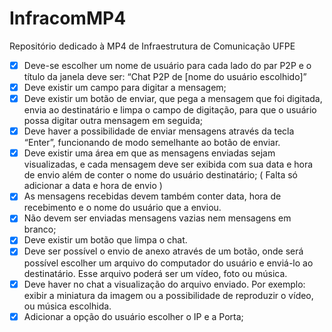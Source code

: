 # InfracomMP4
Repositório dedicado à MP4 de Infraestrutura de Comunicação UFPE

- [X] Deve-se escolher um nome de usuário para cada lado do par P2P e o título da janela deve ser: “Chat P2P de [nome do usuário escolhido]”
- [x] Deve existir um campo para digitar a mensagem;
- [x] Deve existir um botão de enviar, que pega a mensagem que foi digitada, envia ao destinatário e limpa o campo de digitação, para que o usuário possa digitar outra mensagem em seguida;
- [X] Deve haver a possibilidade de enviar mensagens através da tecla “Enter”, funcionando de modo semelhante ao botão de enviar.
- [x] Deve existir uma área em que as mensagens enviadas sejam visualizadas, e cada mensagem deve ser exibida com sua data e hora de envio além de conter o nome do usuário destinatário; ( Falta só adicionar a data e hora de envio )
- [x] As mensagens recebidas devem também conter data, hora de recebimento e o nome do usuário que a enviou.
- [x] Não devem ser enviadas mensagens vazias nem mensagens em branco;
- [X] Deve existir um botão que limpa o chat.
- [X] Deve ser possível o envio de anexo através de um botão, onde será possível escolher um arquivo do computador do usuário e enviá-lo ao destinatário. Esse arquivo poderá ser um vídeo, foto ou música.
- [X] Deve haver no chat a visualização do arquivo enviado. Por exemplo: exibir a miniatura da imagem ou a possibilidade de reproduzir o vídeo, ou música escolhida.  
- [x] Adicionar a opção do usuário escolher o IP e a Porta; 
